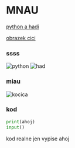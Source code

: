 # MNAU
[python a hadi](#ssss)

[obrazek cici](#miau)
### ssss
![python](https://github.com/user-attachments/assets/68ca563d-8234-4614-93ca-3f78813016f8)
![had](https://github.com/user-attachments/assets/eb70ccf7-9199-439f-85fe-cb5e327f628c)


### miau
![kocica](https://github.com/user-attachments/assets/f099985a-2e13-4ac3-9cb8-9a758cdb2d5c)


### kod
```python
print(ahoj)
input()
```
kod realne jen vypise ahoj
